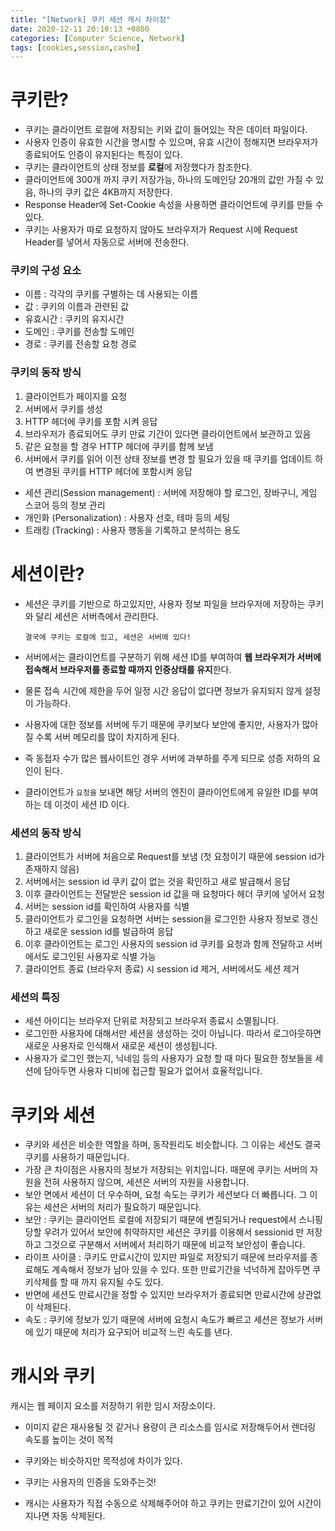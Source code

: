 ```yaml
---
title: "[Network] 쿠키 세션 캐시 차이점"
date: 2020-12-11 20:10:13 +0800
categories: [Computer Science, Network]
tags: [cookies,session,cashe]  
---
```


# 쿠키란?

- 쿠키는 클라이언트 로컬에 저장되는 키와 값이 들어있는 작은 데이터 파일이다.
- 사용자 인증이 유효한 시간을 명시할 수 있으며, 유효 시간이 정해지면 브라우저가 종료되어도 인증이 유지된다는 특징이 있다.
- 쿠키는 클라이언트의 상태 정보를 **로컬**에 저장했다가 참조한다.
- 클라이언트에 300개 까지 쿠키 저장가능, 하나의 도메인당 20개의 값만 가질 수 있음, 하나의 쿠키 값은 4KB까지 저장한다.
- Response Header에 Set-Cookie 속성을 사용하면 클라이언트에 쿠키를 만들 수 있다.
- 쿠키는 사용자가 따로 요청하지 않아도 브라우저가 Request 시에 Request Header를 넣어서 자동으로 서버에 전송한다.

### 쿠키의 구성 요소

- 이름 : 각각의 쿠키를 구별하는 데 사용되는 이름
- 값 : 쿠키의 이름과 관련된 값
- 유효시간 : 쿠키의 유지시간
- 도메인 : 쿠키를 전송할 도메인
- 경로 : 쿠키를 전송할 요청 경로

### 쿠키의 동작 방식

1. 클라이언트가 페이지를 요청
2. 서버에서 쿠키를 생성
3. HTTP 헤더에 쿠키를 포함 시켜 응답
4. 브라우저가 종료되어도 쿠키 만료 기간이 있다면 클라이언트에서 보관하고 있음
5. 같은 요청을 할 경우 HTTP 헤더에 쿠키를 함께 보냄
6. 서버에서 쿠키를 읽어 이전 상태 정보를 변경 할 필요가 있을 때 쿠키를 업데이트 하여 변경된 쿠키를 HTTP 헤더에 포함시켜 응답

- 세션 관리(Session management) : 서버에 저장해야 할 로그인, 장바구니, 게임 스코어 등의 정보 관리
- 개인화 (Personalization) : 사용자 선호, 테마 등의 세팅
- 트래킹 (Tracking) : 사용자 행동을 기록하고 분석하는 용도

# 세션이란?

- 세션은 쿠키를 기반으로 하고있지만, 사용자 정보 파일을 브라우저에 저장하는 쿠키와 달리 세션은 서버측에서 관리한다.

  `결국에 쿠키는 로컬에 있고, 세션은 서버에 있다!`

- 서버에서는 클라이언트를 구분하기 위해 세션 ID를 부여하여 **웹 브라우저가 서버에 접속해서 브라우저를 종료할 때까지 인증상태를 유지**한다.

- 물론 접속 시간에 제한을 두어 일정 시간 응답이 없다면 정보가 유지되지 않게 설정이 가능하다.

- 사용자에 대한 정보를 서버에 두기 때문에 쿠키보다 보안에 좋지만, 사용자가 많아질 수록 서버 메모리를 많이 차지하게 된다.

- 즉 동접자 수가 많은 웹사이트인 경우 서버에 과부하를 주게 되므로 성증 저하의 요인이 된다.

- 클라이언트가 `요청을` 보내면 해당 서버의 엔진이 클라이언트에게 유일한 ID를 부여하는 데 이것이 세션 ID 이다.

### 세션의 동작 방식

1. 클라이언트가 서버에 처음으로 Request를 보냄 (첫 요청이기 때문에 session id가 존재하지 않음)
2. 서버에서는 session id 쿠키 값이 없는 것을 확인하고 새로 발급해서 응답
3. 이후 클라이언트는 전달받은 session id 값을 매 요청마다 헤더 쿠키에 넣어서 요청
4. 서버는 session id를 확인하여 사용자를 식별
5. 클라이언트가 로그인을 요청하면 서버는 session을 로그인한 사용자 정보로 갱신하고 새로운 session id를 발급하여 응답
6. 이후 클라이언트는 로그인 사용자의 session id 쿠키를 요청과 함께 전달하고 서버에서도 로그인된 사용자로 식별 가능
7. 클라이언트 종료 (브라우저 종료) 시 session id 제거, 서버에서도 세션 제거

### 세션의 특징

- 세션 아이디는 브라우저 단위로 저장되고 브라우저 종료시 소멸됩니다.
- 로그인한 사용자에 대해서만 세션을 생성하는 것이 아닙니다. 따라서 로그아웃하면 새로운 사용자로 인식해서 새로운 세션이 생성됩니다.
- 사용자가 로그인 했는지, 닉네임 등의 사용자가 요청 할 때 마다 필요한 청보들을 세션에 담아두면 사용자 디비에 접근할 필요가 없어서 효율적입니다.

# 쿠키와 세션

- 쿠키와 세션은 비슷한 역할을 하며, 동작원리도 비슷합니다. 그 이유는 세션도 결국 쿠키를 사용하기 때문입니다.
- 가장 큰 차이점은 사용자의 정보가 저장되는 위치입니다. 때문에 쿠키는 서버의 자원을 전혀 사용하지 않으며, 세션은 서버의 자원을 사용합니다.
- 보안 면에서 세션이 더 우수하며, 요청 속도는 쿠키가 세션보다 더 빠릅니다. 그 이유는 세션은 서버의 처리가 필요하기 때문입니다.
- 보안 : 쿠키는 클라이언트 로컬에 저장되기 때문에 변질되거나 request에서 스니핑 당할 우려가 있어서 보안에 취약하지만 세션은 쿠키를 이용해서 sessionid 만 저장하고 그것으로 구분해서 서버에서 처리하기 때문에 비교적 보안성이 좋습니다.
- 라이프 사이클 : 쿠키도 만료시간이 있지만 파일로 저장되기 때문에 브라우저를 종료해도 계속해서 정보가 남아 있을 수 있다. 또한 만료기간을 넉넉하게 잡아두면 쿠키삭제를 할 때 까지 유지될 수도 있다.
- 반면에 세션도 만료시간을 정할 수 있지만 브라우저가 종료되면 만료시간에 상관없이 삭제된다.
- 속도 : 쿠키에 정보가 있기 때문에 서버에 요청시 속도가 빠르고 세션은 정보가 서버에 있기 때문에 처리가 요구되어 비교적 느린 속도를 낸다.

# 캐시와 쿠키

캐시는 웹 페이지 요소를 저장하기 위한 임시 저장소이다.

- 이미지 같은 재사용될 것 같거나 용량이 큰 리소스를 임시로 저장해두어서 렌더링 속도를 높이는 것이 목적

- 쿠키와는 비슷하지만 목적성에 차이가 있다.

- 쿠키는 사용자의 인증을 도와주는것!

- 캐시는 사용자가 직접 수동으로 삭제해주어야 하고 쿠키는 만료기간이 있어 시간이 지나면 자동 삭제된다.